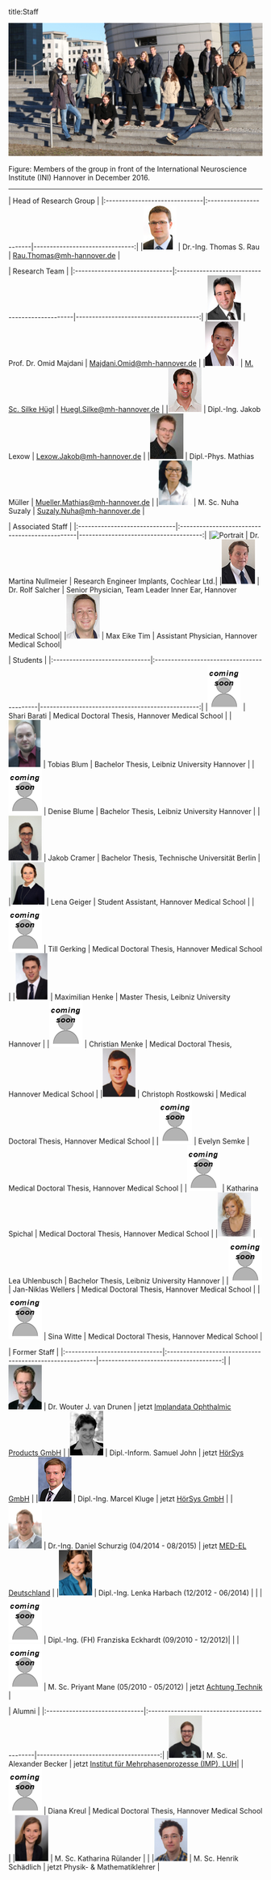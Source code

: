title:Staff

![Group photo of workgroup computer-assisted Surgery](staff/IMG_3688_cut.jpg)

Figure: Members of the group in front of the International Neuroscience Institute (INI) Hannover in December 2016.

- - - 


| Head of Research Group                                                                         |
|:------------------------------|:-----------------------|-------------------------------:|
|![Portrait](staff/Thomas.jpg)         | Dr.-Ing. Thomas S. Rau | Rau.Thomas@mh-hannover.de   |


| Research Team                                                                                                      |
|:------------------------------|:----------------------------------------------|--------------------------------------:|
|![Portrait](staff/Omid.jpg)    | Prof. Dr. Omid Majdani                     | Majdani.Omid@mh-hannover.de        |
|![Portrait](staff/Silke.jpg)   | [M. Sc. Silke Hügl](staff/silke.md)        | Huegl.Silke@mh-hannover.de         |
|![Portrait](staff/Jakob.jpg)   | Dipl.-Ing. Jakob Lexow                     | Lexow.Jakob@mh-hannover.de         |
|![Portrait](staff/mathias_small.jpg)	| Dipl.-Phys. Mathias Müller		 | Mueller.Mathias@mh-hannover.de	  |
|![Portrait](staff/nuha.jpg) 	| M. Sc. Nuha Suzaly			   			 | Suzaly.Nuha@mh-hannover.de          |



| Associated Staff                                                                                                     |
|:------------------------------|:----------------------------------------------|--------------------------------------:|
|![Portrait](staff/soon.jpg)    | Dr. Martina Nullmeier                     | Research Engineer Implants, Cochlear Ltd.|
|![Portrait](staff/rolf.jpg)    | Dr. Rolf Salcher                   		| Senior Physician, Team Leader Inner Ear, Hannover Medical School|
|![Portrait](staff/maxt.png)    | Max Eike Tim     							| Assistant Physician, Hannover Medical School|




| Students                                                                                             |
|:------------------------------|:------------------------------------------|-------------------------------------------------:|
|![Portrait](staff/soon.png) 	| Shari Barati								| Medical Doctoral Thesis, Hannover Medical School 	|
|![Portrait](staff/tobias.png) 	| Tobias Blum 								| Bachelor Thesis, Leibniz University Hannover      |
|![Portrait](staff/soon.png) 	| Denise Blume 								| Bachelor Thesis, Leibniz University Hannover      |
|![Portrait](staff/jakobc.jpg)	| Jakob Cramer 								| Bachelor Thesis, Technische Universität Berlin    |
|![Portrait](staff/lena.jpg)	| Lena Geiger								| Student Assistant, Hannover Medical School		| 
|![Portrait](staff/soon.png) 	| Till Gerking								| Medical Doctoral Thesis, Hannover Medical School	|
|![Portrait](staff/max.png)		| Maximilian Henke							| Master Thesis, Leibniz University Hannover   		|
|![Portrait](staff/soon.png) 	| Christian Menke							| Medical Doctoral Thesis, Hannover Medical School	|
|![Portrait](staff/christoph.jpg) | Christoph Rostkowski					| Medical Doctoral Thesis, Hannover Medical School	|
|![Portrait](staff/soon.png) 	| Evelyn Semke								| Medical Doctoral Thesis, Hannover Medical School	|
|![Portrait](staff/soon.png) 	| Katharina Spichal							| Medical Doctoral Thesis, Hannover Medical School	|
|![Portrait](staff/lea.png)		| Lea Uhlenbusch 							| Bachelor Thesis, Leibniz University Hannover      |
|![Portrait](staff/soon.png) 	| Jan-Niklas Wellers						| Medical Doctoral Thesis, Hannover Medical School  |
|![Portrait](staff/soon.png) 	| Sina Witte 				    			| Medical Doctoral Thesis, Hannover Medical School  |


| Former Staff                                                                                            |
|:------------------------------|:--------------------------------------------------------|--------------------------------------:|
|![Portrait](staff/Wouter.jpg)  | Dr. Wouter J. van Drunen                   | jetzt [Implandata Ophthalmic Products GmbH](http://www.implandata.com) |
|![Portrait](staff/Samuel.jpg)  | Dipl.-Inform. Samuel John                  | jetzt [HörSys GmbH](http://www.hoersys.de)  |
|![Portrait](staff/Marcel.jpg)  | Dipl.-Ing. Marcel Kluge					 | jetzt [HörSys GmbH](http://www.hoersys.de)  |
|![Portrait](staff/daniel.png)    | Dr.-Ing. Daniel Schurzig (04/2014 - 08/2015) | jetzt [MED-EL Deutschland](www.medel.com) |
|![Portrait](staff/lenka.png)    | Dipl.-Ing. Lenka Harbach (12/2012 - 06/2014) |                           					|
|![Portrait](staff/soon.png)    | Dipl.-Ing. (FH) Franziska Eckhardt (09/2010 - 12/2012)|                           		|
|![Portrait](staff/soon.png)    | M. Sc. Priyant Mane (05/2010 - 05/2012)   | jetzt [Achtung Technik](http://www.achtung.in) |



| Alumni                                                                                            |
|:------------------------------|:-------------------------------------------|--------------------------------------:|
|![Portrait](staff/alexander.jpg)| M. Sc. Alexander Becker 					 | jetzt [Institut für Mehrphasenprozesse (IMP), LUH](https://www.imp.uni-hannover.de/mitarbeiter.html)|
|![Portrait](staff/soon.png) 	  | Diana Kreul								| Medical Doctoral Thesis, Hannover Medical School	|
|![Portrait](staff/katharina.jpg) | M. Sc. Katharina Rülander				 | 											   |
|![Portrait](staff/henrik.png)	| M. Sc. Henrik Schädlich					 | jetzt Physik- & Mathematiklehrer			   |
